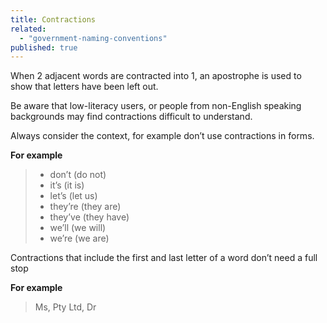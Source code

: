 ```yaml
---
title: Contractions
related:
  - "government-naming-conventions"
published: true
---
```


When 2 adjacent words are contracted into 1, an apostrophe is used to show that letters have been left out.

Be aware that low-literacy users, or people from non-English speaking backgrounds may find contractions difficult to understand.

Always consider the context, for example don’t use contractions in forms.

**For example**

> - don’t (do not)
> - it’s (it is)
> - let’s (let us)
> - they’re (they are)
> - they’ve (they have)
> - we’ll (we will)
> - we’re (we are)

Contractions that include the first and last letter of a word don’t need a full stop

**For example**

> Ms, Pty Ltd, Dr
